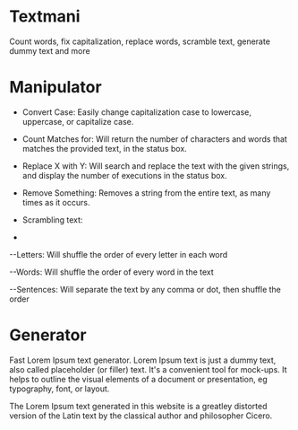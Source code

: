 # Textmani
Count words, fix capitalization, replace words, scramble text, generate dummy text and more

# Manipulator
- Convert Case: Easily change capitalization case to lowercase, uppercase, or capitalize case.

- Count Matches for: Will return the number of characters and words that matches the provided text, in the status box.

- Replace X with Y: Will search and replace the text with the given strings, and display the number of executions in the status box.

- Remove Something: Removes a string from the entire text, as many times as it occurs.

- Scrambling text:
- 
--Letters: Will shuffle the order of every letter in each word

--Words: Will shuffle the order of every word in the text

--Sentences: Will separate the text by any comma or dot, then shuffle the order

# Generator
Fast Lorem Ipsum text generator. Lorem Ipsum text is just a dummy text, also called placeholder (or filler) text. It's a convenient tool for mock-ups. It helps to outline the visual elements of a document or presentation, eg typography, font, or layout.

The Lorem Ipsum text generated in this website is a greatley distorted version of the Latin text by the classical author and philosopher Cicero.

